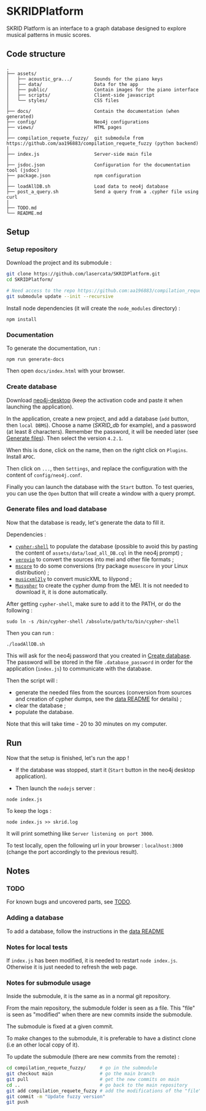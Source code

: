 # SKRIDPlatform

SKRID Platform is an interface to a graph database designed to explore musical patterns in music scores.


## Code structure
```
.
├── assets/
│   ├── acoustic_gra.../        Sounds for the piano keys
│   ├── data/                   Data for the app
│   ├── public/                 Contain images for the piano interface
│   ├── scripts/                Client-side javascript
│   └── styles/                 CSS files
│
├── docs/                       Contain the documentation (when generated)
├── config/                     Neo4j configurations
├── views/                      HTML pages
│
├── compilation_requete_fuzzy/  git submodule from https://github.com/aa196883/compilation_requete_fuzzy (python backend)
│
├── index.js                    Server-side main file
│
├── jsdoc.json                  Configuration for the documentation tool (jsdoc)
├── package.json                npm configuration
│
├── loadAllDB.sh                Load data to neo4j database
├── post_a_query.sh             Send a query from a .cypher file using curl
│
├── TODO.md
└── README.md
```


## Setup
### Setup repository
Download the project and its submodule :
```bash
git clone https://github.com/lasercata/SKRIDPlatform.git
cd SKRIDPlatform/

# Need access to the repo https://github.com:aa196883/compilation_requete_fuzzy
git submodule update --init --recursive
```

<!-- TODO: if no ssh key, ... -->

Install node dependencies (it will create the `node_modules` directory) :
```
npm install
```

### Documentation
To generate the documentation, run :
```
npm run generate-docs
```

Then open `docs/index.html` with your browser.

### Create database <a name='create-db'></a>
Download [neo4j-desktop](https://neo4j.com/download/) (keep the activation code and paste it when launching the application).

In the application, create a new project, and add a database (`add` button, then `local DBMS`).
Choose a name (*SKRID_db* for example), and a password (at least 8 characters). Remember the password, it will be needed later (see [Generate files](#generate-files)).
Then select the version `4.2.1`.

When this is done, click on the name, then on the right click on `Plugins`. Install `APOC`.

Then click on `...`, then `Settings`, and replace the configuration with the content of `config/neo4j.conf`.

Finally you can launch the database with the `Start` button.
To test queries, you can use the `Open` button that will create a window with a query prompt.

### Generate files and load database <a name='generate-files'></a>
Now that the database is ready, let's generate the data to fill it.

Dependencies :
- [`cypher-shell`](https://neo4j.com/deployment-center/?cypher-shell#tools-tab) to populate the database (possible to avoid this by pasting the content of `assets/data/load_all_DB.cql` in the neo4j prompt) ;
- [`verovio`](https://book.verovio.org/installing-or-building-from-sources/command-line.html) to convert the sources into mei and other file formats ;
- [`mscore`](https://musescore.org/en/download) to do some conversions (try package `musescore` in your Linux distribution) ;
- [`musicxml2ly`](https://manpages.ubuntu.com/manpages/trusty/man1/musicxml2ly.1.html) to convert musicXML to lilypond ;
- [`Musypher`](https://github.com/lasercata/Musypher) to create the cypher dump from the MEI. It is not needed to download it, it is done automatically.

After getting `cypher-shell`, make sure to add it to the PATH, or do the following :
```
sudo ln -s /bin/cypher-shell /absolute/path/to/bin/cypher-shell
```

Then you can run :
```
./loadAllDB.sh
```

This will ask for the neo4j password that you created in [Create database](#create-db).
The password will be stored in the file `.database_password` in order for the application (`index.js`) to communicate with the database.

Then the script will :
- generate the needed files from the sources (conversion from sources and creation of cypher dumps, see the [data README](assets/data/README.md) for details) ;
- clear the database ;
- populate the database.

Note that this will take time - 20 to 30 minutes on my computer.


## Run
Now that the setup is finished, let's run the app !

* If the database was stopped, start it (`Start` button in the neo4j desktop application).

* Then launch the `nodejs` server :
```
node index.js
```

To keep the logs :
```
node index.js >> skrid.log
```

It will print something like `Server listening on port 3000`.

To test locally, open the following url in your browser : `localhost:3000` (change the port accordingly to the previous result).


## Notes
### TODO
For known bugs and uncovered parts, see [TODO](TODO.md).

### Adding a database
To add a database, follow the instructions in the [data README](assets/data/README.md)

### Notes for local tests
If `index.js` has been modified, it is needed to restart `node index.js`. Otherwise it is just needed to refresh the web page.

### Notes for submodule usage
Inside the submodule, it is the same as in a normal git repository.

From the main repository, the submodule folder is seen as a file.
This "file" is seen as "modified" when there are new commits inside the submodule.

The submodule is fixed at a given commit.

To make changes to the submodule, it is preferable to have a distinct clone (i.e an other local copy of it).

To update the submodule (there are new commits from the remote) :
```bash
cd compilation_requete_fuzzy/     # go in the submodule
git checkout main                 # go the main branch
git pull                          # get the new commits on main
cd ..                             # go back to the main repository
git add compilation_requete_fuzzy # add the modifications of the "file" (the submodule)
git commit -m "Update fuzzy version"
git push
```
